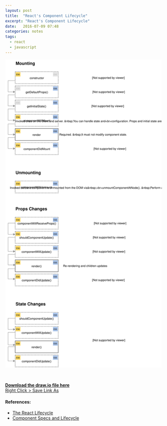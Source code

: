 ```yaml
---
layout: post
title:  "React's Component Lifecycle"
excerpt: "React's Component Lifecycle"
date:   2016-07-09 07:48
categories: notes
tags:
  - react
  - javascript
---
```


<p>
<img src="/img/react-component-lifecycle.svg" />
</p>

<p>&nbsp;</p>

<p>
<a href="/data/react-component-lifecycle.xml" class="btn btn-default">
    <b>Download the draw.io file here</b><br />
    Right Click >  Save Link As
</a>
</p>

<aside>
  <h4>References:</h4>
  <ul>
    <li><a href="https://developmentarc.gitbooks.io/react-indepth/content/life_cycle/introduction.html">The React Lifecycle</a></li>
    <li><a href="https://facebook.github.io/react/docs/component-specs.html">Component Specs and Lifecycle </a></li>
  </ul>
</aside>
